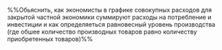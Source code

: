 %%Обьяснить, как экономисты в графике совокупных расходов для закрытой частной экономики суммируют расходы на потребление и инвестиции и как определяеться равновесный уровень производства (где обшее количество производных товаров равно количеству приобретенных товаров)%%
